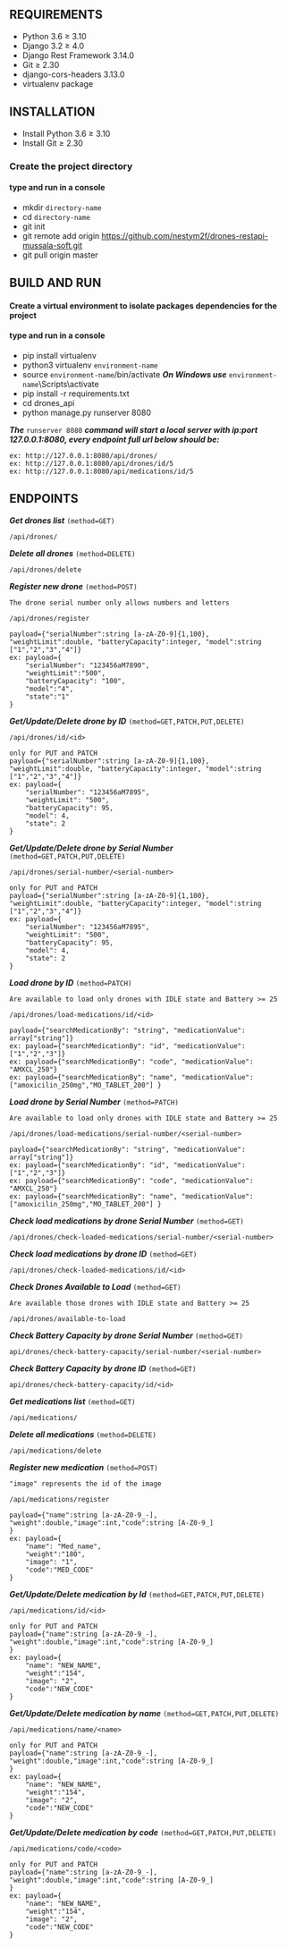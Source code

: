 ## REQUIREMENTS
- Python 3.6 ≥ 3.10
- Django 3.2 ≥ 4.0
- Django Rest Framework 3.14.0
- Git ≥ 2.30
- django-cors-headers 3.13.0
- virtualenv package 

## INSTALLATION
- Install Python 3.6 ≥ 3.10
- Install Git ≥ 2.30
### Create the project directory
#### type and run in a console
- mkdir `directory-name`
- cd `directory-name`
- git init
- git remote add origin https://github.com/nestym2f/drones-restapi-mussala-soft.git
- git pull origin master

## BUILD AND RUN
#### Create a virtual environment to isolate packages dependencies for the project
#### type and run in a console
- pip install virtualenv
- python3 virtualenv `environment-name`
- source `environment-name`/bin/activate ***On Windows use*** `environment-name`\Scripts\activate
- pip install -r requirements.txt
- cd drones_api
- python manage.py runserver 8080

***The*** `runserver 8080` ***command will start a local server with ip:port 127.0.0.1:8080, every endpoint full url below should be:***
```
ex: http://127.0.0.1:8080/api/drones/
ex: http://127.0.0.1:8080/api/drones/id/5
ex: http://127.0.0.1:8080/api/medications/id/5
```
## ENDPOINTS

***Get drones list*** `(method=GET)`
```
/api/drones/ 
```
***Delete all drones*** `(method=DELETE)`
```
/api/drones/delete
```
***Register new drone*** `(method=POST)`

`The drone serial number only allows numbers and letters`
```
/api/drones/register
```
```
payload={"serialNumber":string [a-zA-Z0-9]{1,100}, "weightLimit":double, "batteryCapacity":integer, "model":string ["1","2","3","4"]}
ex: payload={
    "serialNumber": "123456aM7890",
    "weightLimit":"500",
    "batteryCapacity": "100",
    "model":"4",
    "state":"1"
}
```
***Get/Update/Delete drone by ID*** `(method=GET,PATCH,PUT,DELETE)`
```
/api/drones/id/<id>
```
```
only for PUT and PATCH
payload={"serialNumber":string [a-zA-Z0-9]{1,100}, "weightLimit":double, "batteryCapacity":integer, "model":string ["1","2","3","4"]}
ex: payload={
    "serialNumber": "123456aM7895",
    "weightLimit": "500",
    "batteryCapacity": 95,
    "model": 4,
    "state": 2
}
```
***Get/Update/Delete drone by Serial Number*** `(method=GET,PATCH,PUT,DELETE)`
```
/api/drones/serial-number/<serial-number>
```
```
only for PUT and PATCH
payload={"serialNumber":string [a-zA-Z0-9]{1,100}, "weightLimit":double, "batteryCapacity":integer, "model":string ["1","2","3","4"]}
ex: payload={
    "serialNumber": "123456aM7895",
    "weightLimit": "500",
    "batteryCapacity": 95,
    "model": 4,
    "state": 2
}
```
***Load drone by ID*** `(method=PATCH)`

`Are available to load only drones with IDLE state and Battery >= 25`
```
/api/drones/load-medications/id/<id>
```
```
payload={"searchMedicationBy": "string", "medicationValue": array["string"]}
ex: payload={"searchMedicationBy": "id", "medicationValue": ["1","2","3"]} 
ex: payload={"searchMedicationBy": "code", "medicationValue": "AMXCL_250"}
ex: payload={"searchMedicationBy": "name", "medicationValue": ["amoxicilin_250mg","MO_TABLET_200"] }
```
***Load drone by Serial Number*** `(method=PATCH)`

`Are available to load only drones with IDLE state and Battery >= 25`
```
/api/drones/load-medications/serial-number/<serial-number>
```
```
payload={"searchMedicationBy": "string", "medicationValue": array["string"]}
ex: payload={"searchMedicationBy": "id", "medicationValue": ["1","2","3"]} 
ex: payload={"searchMedicationBy": "code", "medicationValue": "AMXCL_250"}
ex: payload={"searchMedicationBy": "name", "medicationValue": ["amoxicilin_250mg","MO_TABLET_200"] }
``` 
***Check load medications by drone Serial Number*** `(method=GET)`
```
/api/drones/check-loaded-medications/serial-number/<serial-number>
```
***Check load medications by drone ID*** `(method=GET)`
```
/api/drones/check-loaded-medications/id/<id>
```
***Check Drones Available to Load*** `(method=GET)`

`Are available those drones with IDLE state and Battery >= 25`
```
/api/drones/available-to-load
```
***Check Battery Capacity by drone Serial Number*** `(method=GET)`
```
api/drones/check-battery-capacity/serial-number/<serial-number>
```
***Check Battery Capacity by drone ID*** `(method=GET)`
```
api/drones/check-battery-capacity/id/<id>
```

***Get medications list*** `(method=GET)`
```
/api/medications/ 
```
***Delete all medications*** `(method=DELETE)`
```
/api/medications/delete
```
***Register new medication*** `(method=POST)`

`"image" represents the id of the image`
```
/api/medications/register
```
```
payload={"name":string [a-zA-Z0-9_-], "weight":double,"image":int,"code":string [A-Z0-9_]
}
ex: payload={
    "name": "Med_name",
    "weight":"180",
    "image": "1",
    "code":"MED_CODE"
}
```
***Get/Update/Delete medication by Id*** `(method=GET,PATCH,PUT,DELETE)`
```
/api/medications/id/<id>

```
```
only for PUT and PATCH
payload={"name":string [a-zA-Z0-9_-], "weight":double,"image":int,"code":string [A-Z0-9_]
}
ex: payload={
    "name": "NEW_NAME",
    "weight":"154",
    "image": "2",
    "code":"NEW_CODE"
}
```
***Get/Update/Delete medication by name*** `(method=GET,PATCH,PUT,DELETE)`
```
/api/medications/name/<name>
```
```
only for PUT and PATCH
payload={"name":string [a-zA-Z0-9_-], "weight":double,"image":int,"code":string [A-Z0-9_]
}
ex: payload={
    "name": "NEW_NAME",
    "weight":"154",
    "image": "2",
    "code":"NEW_CODE"
}
```
***Get/Update/Delete medication by code*** `(method=GET,PATCH,PUT,DELETE)`
```
/api/medications/code/<code>
```
```
only for PUT and PATCH
payload={"name":string [a-zA-Z0-9_-], "weight":double,"image":int,"code":string [A-Z0-9_]
}
ex: payload={
    "name": "NEW_NAME",
    "weight":"154",
    "image": "2",
    "code":"NEW_CODE"
}
```